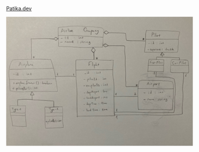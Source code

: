 [Patika.dev](https://app.patika.dev/courses/oop/odev-flight)

<img src="https://github.com/SinanSelek/NYP-Odev-Klasoru/blob/main/ucus.jpeg" width="auto">